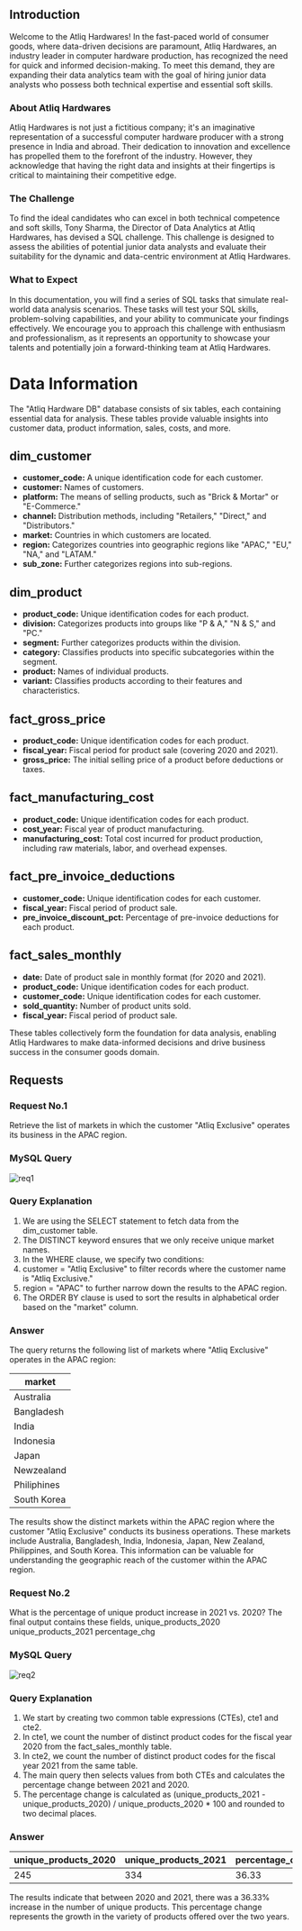 ## Introduction

Welcome to the Atliq Hardwares! In the fast-paced world of consumer goods, where data-driven decisions are paramount, Atliq Hardwares, an industry leader in computer hardware production, has recognized the need for quick and informed decision-making. To meet this demand, they are expanding their data analytics team with the goal of hiring junior data analysts who possess both technical expertise and essential soft skills.

### About Atliq Hardwares

Atliq Hardwares is not just a fictitious company; it's an imaginative representation of a successful computer hardware producer with a strong presence in India and abroad. Their dedication to innovation and excellence has propelled them to the forefront of the industry. However, they acknowledge that having the right data and insights at their fingertips is critical to maintaining their competitive edge.

### The Challenge

To find the ideal candidates who can excel in both technical competence and soft skills, Tony Sharma, the Director of Data Analytics at Atliq Hardwares, has devised a SQL challenge. This challenge is designed to assess the abilities of potential junior data analysts and evaluate their suitability for the dynamic and data-centric environment at Atliq Hardwares.

### What to Expect

In this documentation, you will find a series of SQL tasks that simulate real-world data analysis scenarios. These tasks will test your SQL skills, problem-solving capabilities, and your ability to communicate your findings effectively. We encourage you to approach this challenge with enthusiasm and professionalism, as it represents an opportunity to showcase your talents and potentially join a forward-thinking team at Atliq Hardwares.

# Data Information

The "Atliq Hardware DB" database consists of six tables, each containing essential data for analysis. These tables provide valuable insights into customer data, product information, sales, costs, and more.

## dim_customer

- **customer_code:** A unique identification code for each customer.
- **customer:** Names of customers.
- **platform:** The means of selling products, such as "Brick & Mortar" or "E-Commerce."
- **channel:** Distribution methods, including "Retailers," "Direct," and "Distributors."
- **market:** Countries in which customers are located.
- **region:** Categorizes countries into geographic regions like "APAC," "EU," "NA," and "LATAM."
- **sub_zone:** Further categorizes regions into sub-regions.

## dim_product

- **product_code:** Unique identification codes for each product.
- **division:** Categorizes products into groups like "P & A," "N & S," and "PC."
- **segment:** Further categorizes products within the division.
- **category:** Classifies products into specific subcategories within the segment.
- **product:** Names of individual products.
- **variant:** Classifies products according to their features and characteristics.

## fact_gross_price

- **product_code:** Unique identification codes for each product.
- **fiscal_year:** Fiscal period for product sale (covering 2020 and 2021).
- **gross_price:** The initial selling price of a product before deductions or taxes.

## fact_manufacturing_cost

- **product_code:** Unique identification codes for each product.
- **cost_year:** Fiscal year of product manufacturing.
- **manufacturing_cost:** Total cost incurred for product production, including raw materials, labor, and overhead expenses.

## fact_pre_invoice_deductions

- **customer_code:** Unique identification codes for each customer.
- **fiscal_year:** Fiscal period of product sale.
- **pre_invoice_discount_pct:** Percentage of pre-invoice deductions for each product.

## fact_sales_monthly

- **date:** Date of product sale in monthly format (for 2020 and 2021).
- **product_code:** Unique identification codes for each product.
- **customer_code:** Unique identification codes for each customer.
- **sold_quantity:** Number of product units sold.
- **fiscal_year:** Fiscal period of product sale.

These tables collectively form the foundation for data analysis, enabling Atliq Hardwares to make data-informed decisions and drive business success in the consumer goods domain.

## Requests

### Request No.1
Retrieve the list of markets in which the customer "Atliq Exclusive" operates its business in the APAC region.

### MySQL Query
![req1](https://github.com/sulaiman013/My-Personal-Projects/assets/55143390/0bd5399c-7203-451f-bbc0-d139d4e4fd18)

### Query Explanation
1. We are using the SELECT statement to fetch data from the dim_customer table.
2. The DISTINCT keyword ensures that we only receive unique market names.
3. In the WHERE clause, we specify two conditions:
4. customer = "Atliq Exclusive" to filter records where the customer name is "Atliq Exclusive."
5. region = "APAC" to further narrow down the results to the APAC region.
6. The ORDER BY clause is used to sort the results in alphabetical order based on the "market" column.

### Answer
The query returns the following list of markets where "Atliq Exclusive" operates in the APAC region:

| market      |
|-------------|
| Australia   |
| Bangladesh  |
| India       |
| Indonesia   |
| Japan       |
| Newzealand  |
| Philiphines |
| South Korea |

The results show the distinct markets within the APAC region where the customer "Atliq Exclusive" conducts its business operations. These markets include Australia, Bangladesh, India, Indonesia, Japan, New Zealand, Philippines, and South Korea. This information can be valuable for understanding the geographic reach of the customer within the APAC region.

### Request No.2
What is the percentage of unique product increase in 2021 vs. 2020? The
final output contains these fields,
unique_products_2020
unique_products_2021
percentage_chg

### MySQL Query
![req2](https://github.com/sulaiman013/My-Personal-Projects/assets/55143390/39ce83e4-32dc-45af-82fc-dd261fee014e)

### Query Explanation

1. We start by creating two common table expressions (CTEs), cte1 and cte2.
2. In cte1, we count the number of distinct product codes for the fiscal year 2020 from the fact_sales_monthly table.
3. In cte2, we count the number of distinct product codes for the fiscal year 2021 from the same table.
4. The main query then selects values from both CTEs and calculates the percentage change between 2021 and 2020.
5. The percentage change is calculated as (unique_products_2021 - unique_products_2020) / unique_products_2020 * 100 and rounded to two decimal places.

### Answer
| unique_products_2020 | unique_products_2021 | percentage_chg |
|----------------------|----------------------|----------------|
| 245                  | 334                  | 36.33          |

The results indicate that between 2020 and 2021, there was a 36.33% increase in the number of unique products. This percentage change represents the growth in the variety of products offered over the two years.
